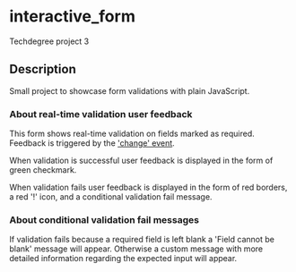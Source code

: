 # interactive_form

Techdegree project 3

## Description

Small project to showcase form validations with plain JavaScript.

### About real-time validation user feedback

This form shows real-time validation on fields marked as required. Feedback is triggered by the ['change' event](https://developer.mozilla.org/en-US/docs/Web/API/HTMLElement/change_event). 

When validation is successful user feedback is displayed in the form of green checkmark.

When validation fails user feedback is displayed in the form of red borders, a red '!' icon, and a conditional validation fail message.

### About conditional validation fail messages

If validation fails because a required field is left blank a 'Field cannot be blank' message will appear. Otherwise a custom message with more detailed information regarding the expected input will appear.
 
